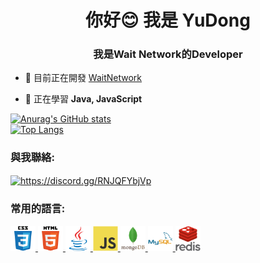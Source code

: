<h1 align="center">你好😊 我是 YuDong</h1>
<h3 align="center">我是Wait Network的Developer</h3>

- 🔭 目前正在開發 [WaitNetwork](https://discord.gg/RNJQFYbjVp)

- 🌱 正在學習 **Java, JavaScript**

[![Anurag's GitHub stats](https://github-readme-stats.vercel.app/api?username=YuDong-0222&theme=dracula)](https://github.com/YuDong-0222)  
[![Top Langs](https://github-readme-stats.vercel.app/api/top-langs/?username=YuDong-0222&theme=dracula)](https://github.com/YuDong-0222)  



<h3 align="left">與我聯絡:</h3>
<p align="left">
<a href="https://discord.gg/https://discord.gg/RNJQFYbjVp" target="blank"><img align="center" src="https://raw.githubusercontent.com/rahuldkjain/github-profile-readme-generator/master/src/images/icons/Social/discord.svg" alt="https://discord.gg/RNJQFYbjVp" height="30" width="40" /></a>
</p>

<h3 align="left">常用的語言:</h3>
<p align="left"> <a href="https://www.w3schools.com/css/" target="_blank" rel="noreferrer"> <img src="https://raw.githubusercontent.com/devicons/devicon/master/icons/css3/css3-original-wordmark.svg" alt="css3" width="40" height="40"/> </a> <a href="https://www.w3.org/html/" target="_blank" rel="noreferrer"> <img src="https://raw.githubusercontent.com/devicons/devicon/master/icons/html5/html5-original-wordmark.svg" alt="html5" width="40" height="40"/> </a> <a href="https://www.java.com" target="_blank" rel="noreferrer"> <img src="https://raw.githubusercontent.com/devicons/devicon/master/icons/java/java-original.svg" alt="java" width="40" height="40"/> </a> <a href="https://developer.mozilla.org/en-US/docs/Web/JavaScript" target="_blank" rel="noreferrer"> <img src="https://raw.githubusercontent.com/devicons/devicon/master/icons/javascript/javascript-original.svg" alt="javascript" width="40" height="40"/> </a> <a href="https://www.mongodb.com/" target="_blank" rel="noreferrer"> <img src="https://raw.githubusercontent.com/devicons/devicon/master/icons/mongodb/mongodb-original-wordmark.svg" alt="mongodb" width="40" height="40"/> </a> <a href="https://www.mysql.com/" target="_blank" rel="noreferrer"> <img src="https://raw.githubusercontent.com/devicons/devicon/master/icons/mysql/mysql-original-wordmark.svg" alt="mysql" width="40" height="40"/> </a> <a href="https://redis.io" target="_blank" rel="noreferrer"> <img src="https://raw.githubusercontent.com/devicons/devicon/master/icons/redis/redis-original-wordmark.svg" alt="redis" width="40" height="40"/> </a> </p>


